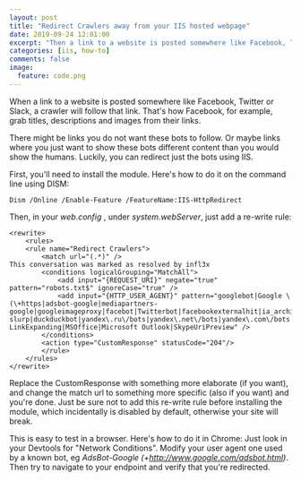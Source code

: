 ```yaml
---
layout: post
title: "Redirect Crawlers away from your IIS hosted webpage"
date: 2019-09-24 12:01:00
excerpt: "Then a link to a website is posted somewhere like Facebook, Twitter or Slack, a crawler will follow that link. That's how Facebook, for example, grab titles, descriptions and images from their links. If you want them to stop following your links, or show them alternative content, here's how."
categories: [iis, how-to]
comments: false
image:
  feature: code.png
---
```


When a link to a website is posted somewhere like Facebook, Twitter or Slack, a crawler will follow that link. That's how Facebook, for example, grab titles, descriptions and images from their links.

There might be links you do not want these bots to follow. Or maybe links where you just want to show these bots different content than you would show the humans. Luckily, you can redirect just the bots using IIS.

First, you'll need to install the module. Here's how to do it on the command line using DISM:

`Dism /Online /Enable-Feature /FeatureName:IIS-HttpRedirect`

Then, in your *web.config* , under *system.webServer*, just add a re-write rule:

    <rewrite>
        <rules>
        <rule name="Redirect Crawlers">
            <match url="(.*)" />
    This conversation was marked as resolved by infl3x
            <conditions logicalGrouping="MatchAll">
                <add input="{REQUEST_URI}" negate="true" pattern="robots.txt$" ignoreCase="true" />
                <add input="{HTTP_USER_AGENT}" pattern="googlebot|Google \(\+https|adsbot-google|mediapartners-google|googleimageproxy|facebot|Twitterbot|facebookexternalhit|ia_archiver|baiduspider|sogou|360Spider|mj12bot|bingbot|simplepie\/|yahoo! slurp|duckduckbot|yandex\.ru\/bots|yandex\.net\/bots|yandex\.com\/bots|Exabot|Slackbot-LinkExpanding|MSOffice|Microsoft Outlook|SkypeUriPreview" />
            </conditions>
            <action type="CustomResponse" statusCode="204"/>
            </rule>
        </rules>
    </rewrite>

Replace the CustomResponse with something more elaborate (if you want), and change the match url to something more specific (also if you want) and you're done. Just be sure not to add this re-write rule before installing the module, which incidentally is disabled by default, otherwise your site will break.

This is easy to test in a browser. Here's how to do it in Chrome: Just look in your Devtools for "Network Conditions". Modify your user agent one used by a known bot, eg *AdsBot-Google (+http://www.google.com/adsbot.html)*. Then try to navigate to your endpoint and verify that you're redirected.
